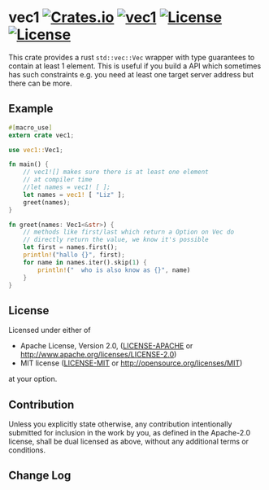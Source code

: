 vec1 [![Crates.io](https://img.shields.io/crates/v/vec1.svg)](https://crates.io/crates/vec1) [![vec1](https://docs.rs/vec1/badge.svg)](https://docs.rs/vec1) [![License](https://img.shields.io/badge/License-MIT-blue.svg)](https://opensource.org/licenses/MIT) [![License](https://img.shields.io/badge/License-Apache%202.0-blue.svg)](https://opensource.org/licenses/Apache-2.0)
=============

This crate provides a rust `std::vec::Vec` wrapper with type
guarantees to contain at least 1 element. This is useful if
you build a API which sometimes has such constraints e.g. you
need at least one target server address but there can be more.

Example
--------

```rust
#[macro_use]
extern crate vec1;

use vec1::Vec1;

fn main() {
    // vec1![] makes sure there is at least one element
    // at compiler time
    //let names = vec1! [ ];
    let names = vec1! [ "Liz" ];
    greet(names);
}

fn greet(names: Vec1<&str>) {
    // methods like first/last which return a Option on Vec do
    // directly return the value, we know it's possible
    let first = names.first();
    println!("hallo {}", first);
    for name in names.iter().skip(1) {
        println!("  who is also know as {}", name)
    }
}

```

License
--------

Licensed under either of

- Apache License, Version 2.0, ([LICENSE-APACHE](LICENSE-APACHE) or http://www.apache.org/licenses/LICENSE-2.0)
- MIT license ([LICENSE-MIT](LICENSE-MIT) or http://opensource.org/licenses/MIT)

at your option.

Contribution
------------

Unless you explicitly state otherwise, any contribution intentionally submitted
for inclusion in the work by you, as defined in the Apache-2.0 license, shall
be dual licensed as above, without any additional terms or conditions.

Change Log
-----------
